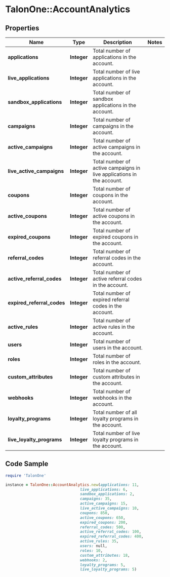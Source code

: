 # TalonOne::AccountAnalytics

## Properties

Name | Type | Description | Notes
------------ | ------------- | ------------- | -------------
**applications** | **Integer** | Total number of applications in the account. | 
**live_applications** | **Integer** | Total number of live applications in the account. | 
**sandbox_applications** | **Integer** | Total number of sandbox applications in the account. | 
**campaigns** | **Integer** | Total number of campaigns in the account. | 
**active_campaigns** | **Integer** | Total number of active campaigns in the account. | 
**live_active_campaigns** | **Integer** | Total number of active campaigns in live applications in the account. | 
**coupons** | **Integer** | Total number of coupons in the account. | 
**active_coupons** | **Integer** | Total number of active coupons in the account. | 
**expired_coupons** | **Integer** | Total number of expired coupons in the account. | 
**referral_codes** | **Integer** | Total number of referral codes in the account. | 
**active_referral_codes** | **Integer** | Total number of active referral codes in the account. | 
**expired_referral_codes** | **Integer** | Total number of expired referral codes in the account. | 
**active_rules** | **Integer** | Total number of active rules in the account. | 
**users** | **Integer** | Total number of users in the account. | 
**roles** | **Integer** | Total number of roles in the account. | 
**custom_attributes** | **Integer** | Total number of custom attributes in the account. | 
**webhooks** | **Integer** | Total number of webhooks in the account. | 
**loyalty_programs** | **Integer** | Total number of all loyalty programs in the account. | 
**live_loyalty_programs** | **Integer** | Total number of live loyalty programs in the account. | 

## Code Sample

```ruby
require 'TalonOne'

instance = TalonOne::AccountAnalytics.new(applications: 11,
                                 live_applications: 6,
                                 sandbox_applications: 2,
                                 campaigns: 35,
                                 active_campaigns: 15,
                                 live_active_campaigns: 10,
                                 coupons: 850,
                                 active_coupons: 650,
                                 expired_coupons: 200,
                                 referral_codes: 500,
                                 active_referral_codes: 100,
                                 expired_referral_codes: 400,
                                 active_rules: 35,
                                 users: null,
                                 roles: 10,
                                 custom_attributes: 18,
                                 webhooks: 2,
                                 loyalty_programs: 5,
                                 live_loyalty_programs: 5)
```


